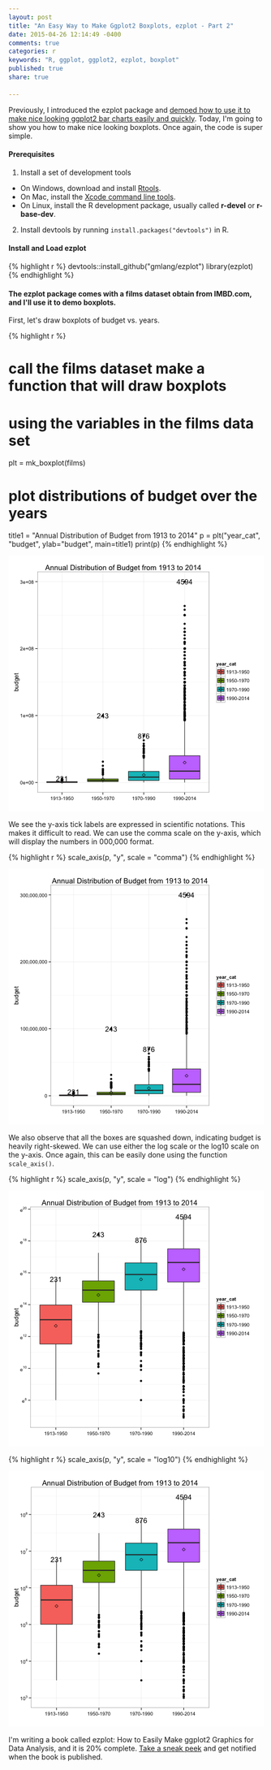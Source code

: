 ```yaml
---
layout: post
title: "An Easy Way to Make Ggplot2 Boxplots, ezplot - Part 2"
date: 2015-04-26 12:14:49 -0400
comments: true
categories: r
keywords: "R, ggplot, ggplot2, ezplot, boxplot"
published: true
share: true

---
```


Previously, I introduced the ezplot package and [demoed how to use it to make nice looking ggplot2 bar charts easily and quickly](http://masterr.org/r/an-easy-way-to-make-ggplot2-plots-ezplot-part1/).   Today, I'm going to show you how to make nice looking boxplots. Once again, the code is super simple.

#### Prerequisites
1. Install a set of development tools
* On Windows, download and install [Rtools](http://cran.r-project.org/bin/windows/Rtools/). 
* On Mac, install the [Xcode command line tools](https://developer.apple.com/downloads). 
* On Linux, install the R development package, usually called **r-devel** or **r-base-dev**.
2. Install devtools by running `install.packages("devtools")` in R.

#### Install and Load ezplot

{% highlight r %}
devtools::install_github("gmlang/ezplot")
library(ezplot)
{% endhighlight %}

#### The ezplot package comes with a films dataset obtain from IMBD.com, and I'll use it to demo boxplots. 

First, let's draw boxplots of budget vs. years. 

{% highlight r %}
# call the films dataset make a function that will draw boxplots 
# using the variables in the films data set
plt = mk_boxplot(films)

# plot distributions of budget over the years
title1 = "Annual Distribution of Budget from 1913 to 2014"
p = plt("year_cat", "budget", ylab="budget", main=title1)
print(p)
{% endhighlight %}

![center](/../figs/2015-04-26-an-easy-way-to-make-ggplot2-boxplots-ezplot-part2/unnamed-chunk-2-1.png) 

We see the y-axis tick labels are expressed in scientific notations. This makes it difficult to read. We can use the comma scale on the y-axis, which will display the numbers in 000,000 format.

{% highlight r %}
scale_axis(p, "y", scale = "comma")
{% endhighlight %}

![center](/../figs/2015-04-26-an-easy-way-to-make-ggplot2-boxplots-ezplot-part2/unnamed-chunk-3-1.png) 

We also observe that all the boxes are squashed down, indicating budget is heavily right-skewed. We can use either the log scale or the log10 scale on the y-axis. Once again, this can be easily done using the function `scale_axis()`.

{% highlight r %}
scale_axis(p, "y", scale = "log")
{% endhighlight %}

![center](/../figs/2015-04-26-an-easy-way-to-make-ggplot2-boxplots-ezplot-part2/unnamed-chunk-4-1.png) 

{% highlight r %}
scale_axis(p, "y", scale = "log10")
{% endhighlight %}

![center](/../figs/2015-04-26-an-easy-way-to-make-ggplot2-boxplots-ezplot-part2/unnamed-chunk-4-2.png) 

I'm writing a book called ezplot: How to Easily Make ggplot2 Graphics for Data Analysis, and it is 20% complete. [Take a sneak peek](https://leanpub.com/ezplot) and get notified when the book is published.
